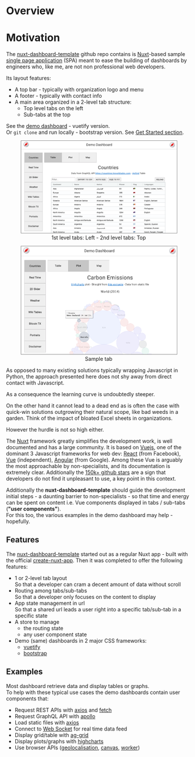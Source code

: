 # Overview

# Motivation

The [nuxt-dashboard-template](https://github.com/oscar6echo/nuxt-dashboard-template) github repo contains is [Nuxt](https://nuxtjs.org/)-based sample [single page application](https://en.wikipedia.org/wiki/Single-page_application) (SPA) meant to ease the building of dashboards by engineers who, like me, are not non professional web developers.

Its layout features:

- A top bar - typically with organization logo and menu
- A footer - typically with contact info
- A main area organized in a 2-level tab structure:
  - Top level tabs on the left
  - Sub-tabs at the top

See the [demo dashboard](https://oscar6echo.github.io/nuxt-dashboard-template/) - vuetify version.  
Or `git clone` and run locally - bootstrap version. See [Get Started section](./start).


<figure style="text-align: center;">
    <img src="./screenshot-2.png" width="700" style="border: 1px solid grey;">
    <figcaption>1st level tabs: Left - 2nd level tabs: Top</figcaption>
</figure>

<figure style="text-align: center;">
    <img src="./screenshot-1.png" width="700" style="border: 1px solid grey;">
    <figcaption>Sample tab</figcaption>
</figure>


As opposed to many existing solutions typically wrapping Javascript in Python, the approach presented here does not shy away from direct contact with Javascript.  

As a consequence the learning curve is undoubtedly steeper.  

On the other hand it cannot lead to a dead end as is often the case with quick-win solutions outgrowing their natural scope, like bad weeds in a garden. Think of the impact of bloated Excel sheets in organizations.

However the hurdle is not so high either.  

The [Nuxt](https://nuxtjs.org/) framework greatly simplifies the development work, is well documented and has a large community. It is based on [Vuejs](https://vuejs.org/), one of the dominant 3 Javascript frameworks for web dev: [React](https://reactjs.org/) (from Facebook), [Vue](https://vuejs.org/) (independent), [Angular](https://angular.io/) (from Google). Among these Vue is arguably the most approachable by non-specialists, and its documentation is extremely clear. Additionally the [150k+ github stars](https://github.com/vuejs/vue) are a sign that developers do not find it unpleasant to use, a key point in this context.

Additionally the **nuxt-dashboard-template** should guide the development initial steps - a daunting barrier to non-specialists - so that time and energy can be spent on content i.e. Vue components displayed in tabs / sub-tabs (**"user components"**).  
For this too, the various examples in the demo dashboard may help - hopefully.


## Features

The [nuxt-dashboard-template](https://github.com/oscar6echo/nuxt-dashboard-template) started out as a regular Nuxt app - built with the official [create-nuxt-app](https://github.com/nuxt/create-nuxt-app). Then it was completed to offer the following features:

- 1 or 2-level tab layout  
  So that a developer can cram a decent amount of data without scroll
- Routing among tabs/sub-tabs  
  So that a developer only focuses on the content to display
- App state management in url  
  So that a shared url leads a user right into a specific tab/sub-tab in a specific state
- A store to manage
    - the routing state
    - any user component state
- Demo (same) dashboards in 2 major CSS frameworks:
  - [vuetify](https://vuetifyjs.com/en/)
  - [bootstrap](https://getbootstrap.com/)


## Examples

Most dashboard retrieve data and display tables or graphs.  
To help with these typical use cases the demo dashboards contain user components that:

  - Request REST APIs with [axios](https://axios.nuxtjs.org/) and [fetch](https://developer.mozilla.org/en-US/docs/Web/API/Fetch_API)
  - Request GraphQL API with [apollo](https://github.com/nuxt-community/apollo-module)
  - Load static files with [axios](https://axios.nuxtjs.org/)
  - Connect to [Web Socket](https://developer.mozilla.org/en-US/docs/Web/API/WebSockets_API) for real time data feed
  - Display grid/table with [ag-grid](https://www.ag-grid.com/)
  - Display plots/graphs with [highcharts](https://www.highcharts.com/)
  - Use browser APIs ([geolocalisation](https://developer.mozilla.org/en-US/docs/Web/API/Geolocation_API), [canvas](https://developer.mozilla.org/en-US/docs/Web/API/Canvas_API), [worker](https://developer.mozilla.org/en-US/docs/Web/API/Web_Workers_API))

